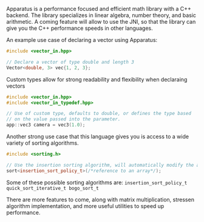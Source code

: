 Apparatus is a performance focused and efficient math library with a C++ backend. The library specializes in linear algebra, number theory, and basic arithmetic. A coming feature will allow to use the JNI, so that the library can give you the C++ performance speeds in other languages.



An example use case of declaring a vector using Apparatus:
```cpp
#include <vector_in.hpp>

// Declare a vector of type double and length 3
Vector<double, 3> vec{1, 2, 3}; 
```


Custom types allow for strong readability and flexibility when declaraing vectors
```cpp
#include <vector_in.hpp>
#include <vector_in_typedef.hpp>

// Use of custom type, defaults to double, or defines the type based
// on the value passed into the parameter.
app::vec3 camera = vec3(1.0);
```
Another strong use case that this language gives you is access to a wide variety of sorting algorithms.
```cpp
#include <sorting.h>

// Use the insertion sorting algorithm, will automatically modify the array
sort<insertion_sort_policy_t>(/*reference to an array*/);
```


Some of these possible sorting algorithms are:
`
insertion_sort_policy_t
quick_sort_iterative_t
bogo_sort_t
`


There are more features to come, along with matrix multiplication, stressen algorithm implementation, and more useful utilities to speed up performance.
